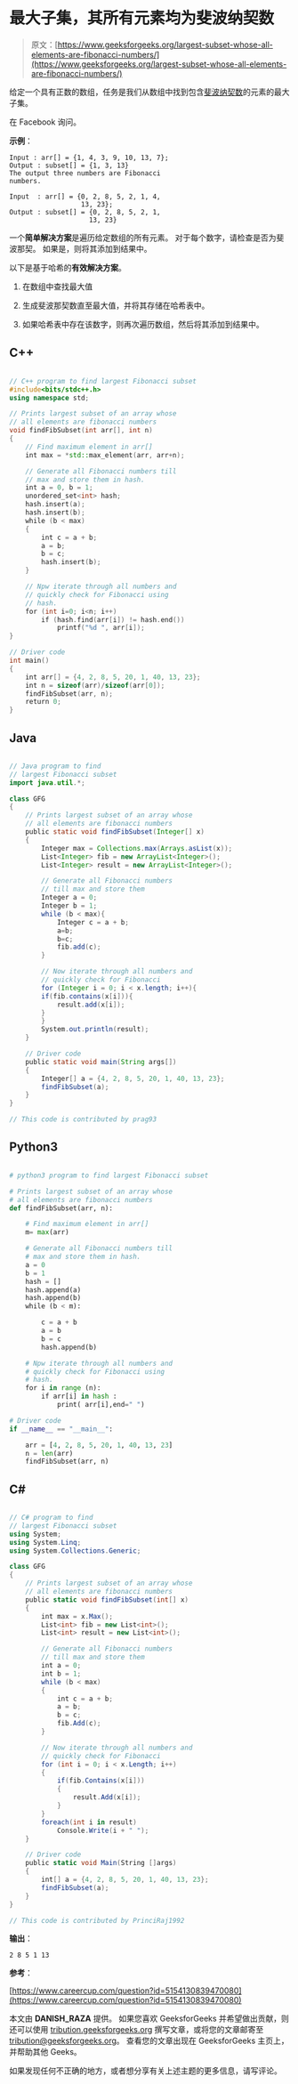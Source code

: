 # 最大子集，其所有元素均为斐波纳契数

> 原文：[https://www.geeksforgeeks.org/largest-subset-whose-all-elements-are-fibonacci-numbers/](https://www.geeksforgeeks.org/largest-subset-whose-all-elements-are-fibonacci-numbers/)

给定一个具有正数的数组，任务是我们从数组中找到包含[斐波纳契数](https://www.geeksforgeeks.org/program-for-nth-fibonacci-number/)的元素的最大子集。

在 Facebook 询问。

**示例**：

```
Input : arr[] = {1, 4, 3, 9, 10, 13, 7};
Output : subset[] = {1, 3, 13}
The output three numbers are Fibonacci
numbers.

Input  : arr[] = {0, 2, 8, 5, 2, 1, 4, 
                  13, 23};
Output : subset[] = {0, 2, 8, 5, 2, 1, 
                    13, 23}

```

一个**简单解决方案**是遍历给定数组的所有元素。 对于每个数字，请检查是否为斐波那契。 如果是，则将其添加到结果中。

以下是基于哈希的**有效解决方案**。

1.  在数组中查找最大值

2.  生成斐波那契数直至最大值，并将其存储在哈希表中。

3.  如果哈希表中存在该数字，则再次遍历数组，然后将其添加到结果中。

## C++

```cpp

// C++ program to find largest Fibonacci subset 
#include<bits/stdc++.h> 
using namespace std; 

// Prints largest subset of an array whose 
// all elements are fibonacci numbers 
void findFibSubset(int arr[], int n) 
{ 
    // Find maximum element in arr[] 
    int max = *std::max_element(arr, arr+n); 

    // Generate all Fibonacci numbers till 
    // max and store them in hash. 
    int a = 0, b = 1; 
    unordered_set<int> hash; 
    hash.insert(a); 
    hash.insert(b); 
    while (b < max) 
    { 
        int c = a + b; 
        a = b; 
        b = c; 
        hash.insert(b); 
    } 

    // Npw iterate through all numbers and 
    // quickly check for Fibonacci using 
    // hash. 
    for (int i=0; i<n; i++) 
        if (hash.find(arr[i]) != hash.end()) 
            printf("%d ", arr[i]); 
} 

// Driver code 
int main() 
{ 
    int arr[] = {4, 2, 8, 5, 20, 1, 40, 13, 23}; 
    int n = sizeof(arr)/sizeof(arr[0]); 
    findFibSubset(arr, n); 
    return 0; 
} 

```

## Java

```java

// Java program to find  
// largest Fibonacci subset 
import java.util.*; 

class GFG 
{ 
    // Prints largest subset of an array whose 
    // all elements are fibonacci numbers 
    public static void findFibSubset(Integer[] x) 
    { 
        Integer max = Collections.max(Arrays.asList(x)); 
        List<Integer> fib = new ArrayList<Integer>();  
        List<Integer> result = new ArrayList<Integer>(); 

        // Generate all Fibonacci numbers  
        // till max and store them 
        Integer a = 0; 
        Integer b = 1; 
        while (b < max){ 
            Integer c = a + b; 
            a=b; 
            b=c; 
            fib.add(c); 
        } 

        // Now iterate through all numbers and 
        // quickly check for Fibonacci 
        for (Integer i = 0; i < x.length; i++){ 
        if(fib.contains(x[i])){ 
            result.add(x[i]);  
        }      
        } 
        System.out.println(result); 
    } 

    // Driver code 
    public static void main(String args[]) 
    { 
        Integer[] a = {4, 2, 8, 5, 20, 1, 40, 13, 23}; 
        findFibSubset(a); 
    } 
} 

// This code is contributed by prag93 

```

## Python3

```py

# python3 program to find largest Fibonacci subset 

# Prints largest subset of an array whose 
# all elements are fibonacci numbers 
def findFibSubset(arr, n): 

    # Find maximum element in arr[] 
    m= max(arr) 

    # Generate all Fibonacci numbers till 
    # max and store them in hash. 
    a = 0
    b = 1
    hash = [] 
    hash.append(a) 
    hash.append(b) 
    while (b < m): 

        c = a + b 
        a = b 
        b = c 
        hash.append(b) 

    # Npw iterate through all numbers and 
    # quickly check for Fibonacci using 
    # hash. 
    for i in range (n): 
        if arr[i] in hash : 
            print( arr[i],end=" ") 

# Driver code 
if __name__ == "__main__": 

    arr = [4, 2, 8, 5, 20, 1, 40, 13, 23] 
    n = len(arr) 
    findFibSubset(arr, n) 

```

## C#

```cs

// C# program to find  
// largest Fibonacci subset 
using System; 
using System.Linq; 
using System.Collections.Generic;  

class GFG 
{ 
    // Prints largest subset of an array whose 
    // all elements are fibonacci numbers 
    public static void findFibSubset(int[] x) 
    { 
        int max = x.Max(); 
        List<int> fib = new List<int>();  
        List<int> result = new List<int>(); 

        // Generate all Fibonacci numbers  
        // till max and store them 
        int a = 0; 
        int b = 1; 
        while (b < max) 
        { 
            int c = a + b; 
            a = b; 
            b = c; 
            fib.Add(c); 
        } 

        // Now iterate through all numbers and 
        // quickly check for Fibonacci 
        for (int i = 0; i < x.Length; i++) 
        { 
            if(fib.Contains(x[i])) 
            { 
                result.Add(x[i]);  
            }      
        } 
        foreach(int i in result) 
            Console.Write(i + " "); 
    } 

    // Driver code 
    public static void Main(String []args) 
    { 
        int[] a = {4, 2, 8, 5, 20, 1, 40, 13, 23}; 
        findFibSubset(a); 
    } 
} 

// This code is contributed by PrinciRaj1992  

```

**输出**：

```
2 8 5 1 13 

```

**参考**：

[https://www.careercup.com/question?id=5154130839470080](https://www.careercup.com/question?id=5154130839470080)

本文由 **DANISH_RAZA** 提供。 如果您喜欢 GeeksforGeeks 并希望做出贡献，则还可以使用 [tribution.geeksforgeeks.org](http://contribute.geeksforgeeks.org) 撰写文章，或将您的文章邮寄至 tribution@geeksforgeeks.org。 查看您的文章出现在 GeeksforGeeks 主页上，并帮助其他 Geeks。

如果发现任何不正确的地方，或者想分享有关上述主题的更多信息，请写评论。

